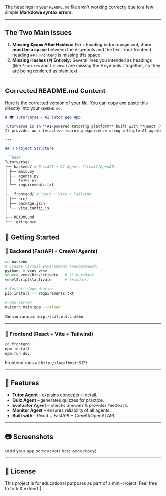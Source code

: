 The headings in your `README.md` file aren't working correctly due to a few simple **Markdown syntax errors**.

-----

## The Two Main Issues

1.  **Missing Space After Hashes:** For a heading to be recognized, there **must be a space** between the `#` symbols and the text. Your frontend heading `##🔹 Frontend` is missing this space.
2.  **Missing Hashes (`#`) Entirely:** Several lines you intended as headings (like `Features` and `License`) are missing the `#` symbols altogether, so they are being rendered as plain text.

-----

## Corrected README.md Content

Here is the corrected version of your file. You can copy and paste this directly into your `README.md`.

````markdown
# 🎓 Tutorverse - AI Tutor Web App

Tutorverse is an **AI-powered tutoring platform** built with **React (frontend)** and **FastAPI (backend)**.
It provides an interactive learning experience using multiple AI agents such as Tutor, Quiz, Evaluator, and Monitor.

---

## 📌 Project Structure

```bash
Tutorverse/
├── backend/ # FastAPI + AI Agents (CrewAI/OpenAI)
│ ├── main.py
│ ├── agents.py
│ ├── tasks.py
│ └── requirements.txt
│
├── frontend/ # React + Vite + Tailwind
│ ├── src/
│ ├── package.json
│ └── vite.config.js
│
├── README.md
└── .gitignore
````

## 🚀 Getting Started

### 🔹 Backend (FastAPI + CrewAI Agents)

```bash
cd backend
# Create virtual environment (recommended)
python -m venv venv
source venv/bin/activate   # (Linux/Mac)
venv\Scripts\activate      # (Windows)

# Install dependencies
pip install -r requirements.txt

# Run server
uvicorn main:app --reload
```

Server runs at: `http://127.0.0.1:8000`

-----

### 🔹 Frontend (React + Vite + Tailwind)

```bash
cd frontend
npm install
npm run dev
```

Frontend runs at: `http://localhost:5173`

-----

## 🧠 Features

  * **Tutor Agent** – explains concepts in detail.
  * **Quiz Agent** – generates quizzes for practice.
  * **Evaluator Agent** – checks answers & provides feedback.
  * **Monitor Agent** – ensures reliability of all agents.
  * **Built with** – React + FastAPI + CrewAI/OpenAI API.

-----

## 📷 Screenshots

(Add your app screenshots here once ready)

-----

## 📜 License

This project is for educational purposes as part of a mini-project.
Feel free to fork & extend 🚀.

```
```